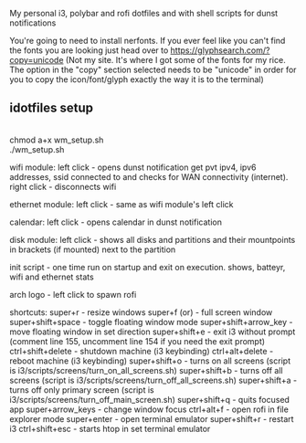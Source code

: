 My personal i3, polybar and rofi dotfiles and with shell scripts for dunst notifications

You're going to need to install nerfonts.
If you ever feel like you can't find the fonts you are looking just head over to https://glyphsearch.com/?copy=unicode (Not my site. It's where I got some of the fonts for my rice. The option in the "copy" section selected needs to be "unicode" in order for you to copy the icon/font/glyph exactly the way it is to the terminal)<br>

<h2>idotfiles setup</h2><br>
chmod a+x wm_setup.sh<br>
./wm_setup.sh<br>

wifi module:
	left click - opens dunst notification get pvt ipv4, ipv6 addresses, ssid connected to and checks for 
				 WAN connectivity (internet).
	right click - disconnects wifi

ethernet module:
	left click - same as wifi module's left click

calendar:
	left click - opens calendar in dunst notification

disk module:
	left click - shows all disks and partitions and their mountpoints in brackets (if mounted) next to the
				 partition

init script - one time run on startup and exit on execution. shows, batteyr, wifi and ethernet stats

arch logo - left click to spawn rofi

shortcuts:
	super+r - resize windows
	super+f (or) <F11> - full screen window
	super+shift+space - toggle floating window mode
	super+shift+arrow_key - move floating window in set direction
	super+shift+e - exit i3 without prompt (comment line 155, uncomment line 154 if you need the exit
											prompt)
	ctrl+shift+delete - shutdown machine (i3 keybinding)
	ctrl+alt+delete - reboot machine (i3 keybinding)
	super+shift+o - turns on all screens (script is i3/scripts/screens/turn_on_all_screens.sh)
	super+shift+b - turns off all screens (script is i3/scripts/screens/turn_off_all_screens.sh)
	super+shift+a - turns off only primary screen (script is i3/scripts/screens/turn_off_main_screen.sh)
	super+shift+q - quits focused app
	super+arrow_keys - change window focus
	ctrl+alt+f - open rofi in file explorer mode
	super+enter - open terminal emulator
	super+shift+r - restart i3
	ctrl+shift+esc - starts htop in set terminal emulator

	
